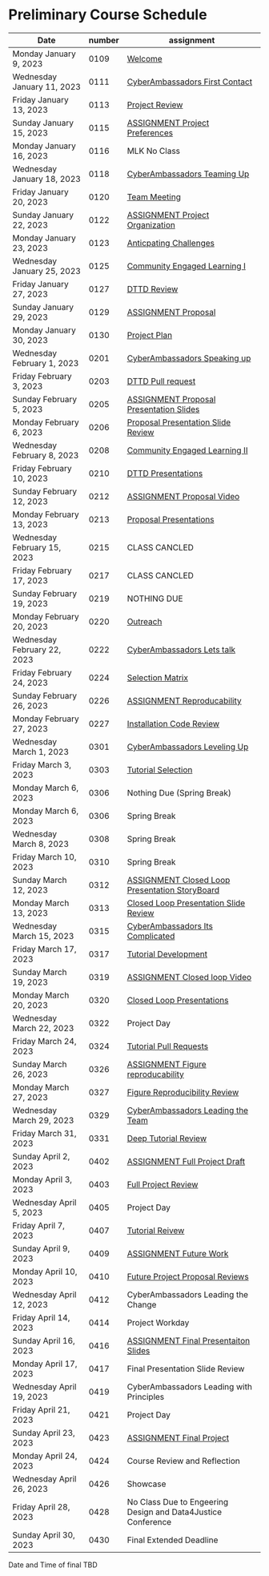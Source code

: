 # Preliminary Course Schedule  

| Date |  number | assignment |
|------|---------|------------|
|  Monday January 9, 2023  | 0109 |  [Welcome](0109-Welcome) |
|  Wednesday January 11, 2023  | 0111 |  [CyberAmbassadors First Contact](0111-CyberAmbassadors_First_Contact) |
|  Friday January 13, 2023  | 0113 |  [Project Review](0113-Project_Review) |
|  Sunday January 15, 2023  | 0115 |  [ASSIGNMENT Project Preferences](0115-ASSIGNMENT_Project_Preferences) |
| Monday January 16, 2023   | 0116 | MLK No Class |
|  Wednesday January 18, 2023  | 0118 |  [CyberAmbassadors Teaming Up](0118-CyberAmbassadors_Teaming_Up) |
|  Friday January 20, 2023  | 0120 |  [Team Meeting](0120-Team_Meeting) |
|  Sunday January 22, 2023  | 0122 |  [ASSIGNMENT Project Organization](0122-ASSIGNMENT_Project_Organization) |
|  Monday January 23, 2023  | 0123 |  [Anticpating Challenges](0123-Anticpating_Challenges) |
|  Wednesday January 25, 2023  | 0125 |  [Community Engaged Learning I](0125-Community_Engaged_Learning_I) |
|  Friday January 27, 2023  | 0127 |  [DTTD Review](0127-DTTD_Review) |
|  Sunday January 29, 2023  | 0129 |  [ASSIGNMENT Proposal](0129-ASSIGNMENT_Proposal) |
|  Monday January 30, 2023  | 0130 |  [Project Plan](0130-Project_Plan) |
|  Wednesday February 1, 2023  | 0201 |  [CyberAmbassadors Speaking up](0201-CyberAmbassadors_Speaking_up) |
|  Friday February 3, 2023  | 0203 |  [DTTD Pull request](0203-DTTD_Pull_request) |
|  Sunday February 5, 2023  | 0205 |  [ASSIGNMENT Proposal Presentation Slides](0205-ASSIGNMENT_Proposal_Presentation_Slides) |
|  Monday February 6, 2023  | 0206 |  [Proposal Presentation Slide Review](0206-Proposal_Presentation_Slide_Review) |
|  Wednesday February 8, 2023  | 0208 |  [Community Engaged Learning II](0208-Community_Engaged_Learning_II) |
|  Friday February 10, 2023  | 0210 |  [DTTD Presentations](0210-DTTD_Presentations) |
|  Sunday February 12, 2023  | 0212 |  [ASSIGNMENT Proposal Video](0212-ASSIGNMENT_Proposal_Video) |
|  Monday February 13, 2023  | 0213 |  [Proposal Presentations](0213-Proposal_Presentations) |
| Wednesday February 15, 2023   | 0215 | CLASS CANCLED |
| Friday February 17, 2023   | 0217 | CLASS CANCLED |
| Sunday February 19, 2023   | 0219 | NOTHING DUE |
|  Monday February 20, 2023  | 0220 |  [Outreach](0220-Outreach) |
|  Wednesday February 22, 2023  | 0222 |  [CyberAmbassadors Lets talk](0222-CyberAmbassadors_Lets_talk) |
|  Friday February 24, 2023  | 0224 |  [Selection Matrix](0224-Selection_Matrix) |
|  Sunday February 26, 2023  | 0226 |  [ASSIGNMENT Reproducability](0226-ASSIGNMENT_Reproducability) |
|  Monday February 27, 2023  | 0227 |  [Installation Code Review](0227-Installation_Code_Review) |
|  Wednesday March 1, 2023  | 0301 |  [CyberAmbassadors Leveling Up](0301-CyberAmbassadors_Leveling_Up) |
|  Friday March 3, 2023  | 0303 |  [Tutorial Selection](0303-Tutorial_Selection) |
| Monday March 6, 2023   | 0306 | Nothing Due (Spring Break) |
| Monday March 6, 2023   | 0306 | Spring Break |
| Wednesday March 8, 2023   | 0308 | Spring Break |
| Friday March 10, 2023   | 0310 | Spring Break |
|  Sunday March 12, 2023  | 0312 |  [ASSIGNMENT Closed Loop Presentation StoryBoard](0312-ASSIGNMENT_Closed_Loop_Presentation_StoryBoard) |
|  Monday March 13, 2023  | 0313 |  [Closed Loop Presentation Slide Review](0313-Closed_Loop_Presentation_Slide_Review) |
|  Wednesday March 15, 2023  | 0315 |  [CyberAmbassadors Its Complicated](0315-CyberAmbassadors_Its_Complicated) |
|  Friday March 17, 2023  | 0317 |  [Tutorial Development](0317-Tutorial_Development) |
|  Sunday March 19, 2023  | 0319 |  [ASSIGNMENT Closed loop Video](0319-ASSIGNMENT_Closed_loop_Video) |
|  Monday March 20, 2023  | 0320 |  [Closed Loop Presentations](0320-Closed_Loop_Presentations) |
| Wednesday March 22, 2023   | 0322 | Project Day |
|  Friday March 24, 2023  | 0324 |  [Tutorial Pull Requests](0324-Tutorial_Pull_Requests) |
|  Sunday March 26, 2023  | 0326 |  [ASSIGNMENT Figure reproducability](0326-ASSIGNMENT_Figure_reproducability) |
|  Monday March 27, 2023  | 0327 |  [Figure Reproducibility Review](0327-Figure_Reproducibility_Review) |
|  Wednesday March 29, 2023  | 0329 |  [CyberAmbassadors Leading the Team](0329-CyberAmbassadors_Leading_the_Team) |
|  Friday March 31, 2023  | 0331 |  [Deep Tutorial Review](0331-Deep_Tutorial_Review) |
|  Sunday April 2, 2023  | 0402 |  [ASSIGNMENT Full Project Draft](0402-ASSIGNMENT_Full_Project_Draft) |
|  Monday April 3, 2023  | 0403 |  [Full Project Review](0403-Full_Project_Review) |
| Wednesday April 5, 2023   | 0405 | Project Day |
|  Friday April 7, 2023  | 0407 |  [Tutorial Reivew](0407-Tutorial_Reivew) |
|  Sunday April 9, 2023  | 0409 |  [ASSIGNMENT Future Work](0409-ASSIGNMENT_Future_Work) |
|  Monday April 10, 2023  | 0410 |  [Future Project Proposal Reviews](0410-Future_Project_Proposal_Reviews) |
| Wednesday April 12, 2023   | 0412 | CyberAmbassadors Leading the Change |
| Friday April 14, 2023   | 0414 | Project Workday |
|  Sunday April 16, 2023  | 0416 |  [ASSIGNMENT Final Presentaiton Slides](0416-ASSIGNMENT_Final_Presentaiton_Slides) |
| Monday April 17, 2023   | 0417 | Final Presentation Slide Review |
| Wednesday April 19, 2023   | 0419 | CyberAmbassadors Leading with Principles |
| Friday April 21, 2023   | 0421 | Project Day |
|  Sunday April 23, 2023  | 0423 |  [ASSIGNMENT Final Project](0423-ASSIGNMENT_Final_Project) |
| Monday April 24, 2023   | 0424 | Course Review and Reflection |
| Wednesday April 26, 2023   | 0426 | Showcase |
| Friday April 28, 2023   | 0428 | No Class Due to Engeering Design and Data4Justice Conference |
| Sunday April 30, 2023   | 0430 | Final Extended Deadline |

Date and Time of final TBD
